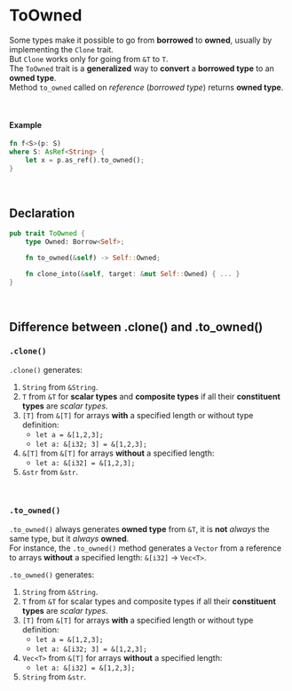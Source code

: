 # ToOwned
Some types make it possible to go from **borrowed** to **owned**, usually by implementing the `Clone` trait.<br>
But `Clone` works only for going from `&T` to `T`.<br>
The `ToOwned` trait is a **generalized** way to **convert** a **borrowed type** to an **owned type**.<br>
Method `to_owned` called on *reference* (*borrowed type*) returns **owned type**.

<br>

#### Example
```Rust
fn f<S>(p: S)
where S: AsRef<String> { 
    let x = p.as_ref().to_owned();
}
```

<br>

## Declaration
```Rust
pub trait ToOwned {
    type Owned: Borrow<Self>;

    fn to_owned(&self) -> Self::Owned;

    fn clone_into(&self, target: &mut Self::Owned) { ... }
}
```

<br>

## Difference between .clone() and .to_owned()
### `.clone()`
`.clone()` generates:
1. `String` from `&String`.
2. `T` from `&T` for **scalar types** and **composite types** if all their **constituent types** are *scalar types*.
3. `[T]` from `&[T]` for arrays **with** a specified length or without type definition:
   - `let a = &[1,2,3];`
   - `let a: &[i32; 3] = &[1,2,3];`
4. `&[T]` from `&[T]` for arrays **without** a specified length:
   - `let a: &[i32] = &[1,2,3];`
5. `&str` from `&str`.

<br>

### `.to_owned()`
`.to_owned()` always generates **owned type** from `&T`, it is **not** *always* the same type, but it *always* **owned**.<br>
For instance, the `.to_owned()` method generates a `Vector` from a reference to arrays **without** a specified length: `&[i32]` -> `Vec<T>`.<br>

`.to_owned()` generates:
1. `String` from `&String`.
2. `T` from `&T` for scalar types and composite types if all their **constituent types** are *scalar types*.
3. `[T]` from `&[T]` for arrays **with** a specified length or without type definition:
   - `let a = &[1,2,3];`
   - `let a: &[i32; 3] = &[1,2,3];`
4. `Vec<T>` from `&[T]` for arrays **without** a specified length:
   - `let a: &[i32] = &[1,2,3];`
5. `String` from `&str`.
